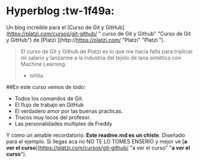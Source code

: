# Hyperblog  :tw-1f49a:
Un blog increible para el [Curso de Git y GitHub](https://platzi.com/cursos/git-github/ " curso de Git y Github" "Curso de Git y GitHub") de [Platzi ](http://https://platzi.com/ "Platzi" "Platzi "). 
>El curso de Git y Github de Platzi es lo que me hacía falta para triplicar mi salario y lanzarme a la industria del tejido de lana sintética con Machine Learning.
>- niñita.

##En este curso vemos de todo:
* Todos los comandos de Git. 
* El flujo de trabajo en GitHub 
* El verdadero amor por las buenas practicas. 
* Trucos muy locos del profesor. 
* Las personalidades multiples de Freddy

Y como un amable recordatorio: **Este readme.md es un chiste**. Diseñado para el ejemplo. Si llegas aca no NO TE LO TOMES ENSERIO  y mejor ve [**a ver el curso**](https://platzi.com/cursos/git-github/ "a ver el curso" "**a ver el curso**").
